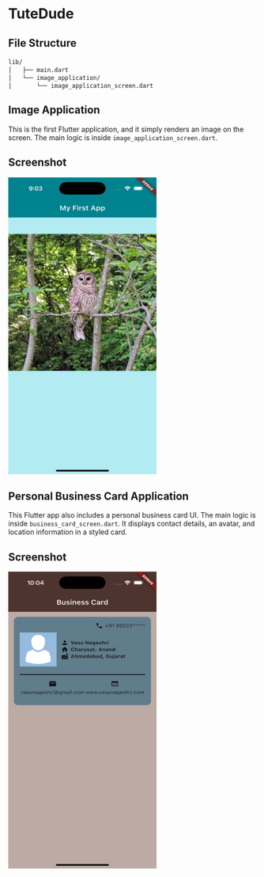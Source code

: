 # TuteDude
## File Structure

```
lib/
│   ├── main.dart
│   └── image_application/
│       └── image_application_screen.dart
```

## Image Application

This is the first Flutter application, and it simply renders an image on the screen. The main logic is inside `image_application_screen.dart`.

## Screenshot

<img src="screenshot/image_application_screen.png" alt="App Screenshot" width="300" height="600">

## Personal Business Card Application

This Flutter app also includes a personal business card UI. The main logic is inside `business_card_screen.dart`. It displays contact details, an avatar, and location information in a styled card.

## Screenshot

<img src="screenshot/personal_business_card_application.png" alt="Business Card" width="300" height="600">

